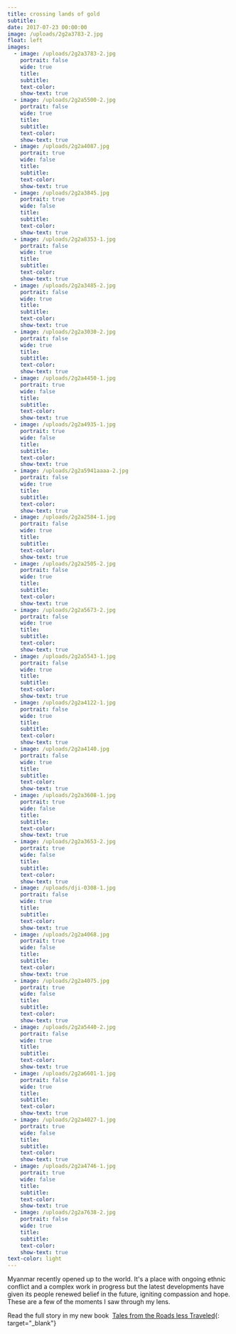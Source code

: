 ```yaml
---
title: crossing lands of gold
subtitle:
date: 2017-07-23 00:00:00
image: /uploads/2g2a3783-2.jpg
float: left
images:
  - image: /uploads/2g2a3783-2.jpg
    portrait: false
    wide: true
    title:
    subtitle:
    text-color:
    show-text: true
  - image: /uploads/2g2a5500-2.jpg
    portrait: false
    wide: true
    title:
    subtitle:
    text-color:
    show-text: true
  - image: /uploads/2g2a4087.jpg
    portrait: true
    wide: false
    title:
    subtitle:
    text-color:
    show-text: true
  - image: /uploads/2g2a3845.jpg
    portrait: true
    wide: false
    title:
    subtitle:
    text-color:
    show-text: true
  - image: /uploads/2g2a8353-1.jpg
    portrait: false
    wide: true
    title:
    subtitle:
    text-color:
    show-text: true
  - image: /uploads/2g2a3485-2.jpg
    portrait: false
    wide: true
    title:
    subtitle:
    text-color:
    show-text: true
  - image: /uploads/2g2a3030-2.jpg
    portrait: false
    wide: true
    title:
    subtitle:
    text-color:
    show-text: true
  - image: /uploads/2g2a4450-1.jpg
    portrait: true
    wide: false
    title:
    subtitle:
    text-color:
    show-text: true
  - image: /uploads/2g2a4935-1.jpg
    portrait: true
    wide: false
    title:
    subtitle:
    text-color:
    show-text: true
  - image: /uploads/2g2a5941aaaa-2.jpg
    portrait: false
    wide: true
    title:
    subtitle:
    text-color:
    show-text: true
  - image: /uploads/2g2a2584-1.jpg
    portrait: false
    wide: true
    title:
    subtitle:
    text-color:
    show-text: true
  - image: /uploads/2g2a2505-2.jpg
    portrait: false
    wide: true
    title:
    subtitle:
    text-color:
    show-text: true
  - image: /uploads/2g2a5673-2.jpg
    portrait: false
    wide: true
    title:
    subtitle:
    text-color:
    show-text: true
  - image: /uploads/2g2a5543-1.jpg
    portrait: false
    wide: true
    title:
    subtitle:
    text-color:
    show-text: true
  - image: /uploads/2g2a4122-1.jpg
    portrait: false
    wide: true
    title:
    subtitle:
    text-color:
    show-text: true
  - image: /uploads/2g2a4140.jpg
    portrait: false
    wide: true
    title:
    subtitle:
    text-color:
    show-text: true
  - image: /uploads/2g2a3608-1.jpg
    portrait: true
    wide: false
    title:
    subtitle:
    text-color:
    show-text: true
  - image: /uploads/2g2a3653-2.jpg
    portrait: true
    wide: false
    title:
    subtitle:
    text-color:
    show-text: true
  - image: /uploads/dji-0308-1.jpg
    portrait: false
    wide: true
    title:
    subtitle:
    text-color:
    show-text: true
  - image: /uploads/2g2a4068.jpg
    portrait: true
    wide: false
    title:
    subtitle:
    text-color:
    show-text: true
  - image: /uploads/2g2a4075.jpg
    portrait: true
    wide: false
    title:
    subtitle:
    text-color:
    show-text: true
  - image: /uploads/2g2a5440-2.jpg
    portrait: false
    wide: true
    title:
    subtitle:
    text-color:
    show-text: true
  - image: /uploads/2g2a6601-1.jpg
    portrait: false
    wide: true
    title:
    subtitle:
    text-color:
    show-text: true
  - image: /uploads/2g2a4027-1.jpg
    portrait: true
    wide: false
    title:
    subtitle:
    text-color:
    show-text: true
  - image: /uploads/2g2a4746-1.jpg
    portrait: true
    wide: false
    title:
    subtitle:
    text-color:
    show-text: true
  - image: /uploads/2g2a7638-2.jpg
    portrait: false
    wide: true
    title:
    subtitle:
    text-color:
    show-text: true
text-color: light
---
```


Myanmar recently opened up to the world. It's a place with ongoing ethnic conflict and a complex work in progress but the latest developments have given its people renewed belief in the future, igniting compassion and hope. These are a few of the moments I saw through my lens.&nbsp;

Read the full story in my new book &nbsp;[Tales from the Roads less Traveled](https://shop.pieaerts.com/collections/book){: target="_blank"}
